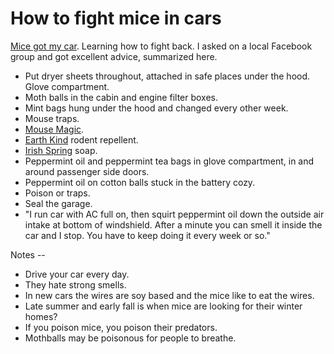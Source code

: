 # How to fight mice in cars
<a href="http://scripting.com/2020/08/29.html#a143750">Mice got my car</a>. Learning how to fight back. I asked on a local Facebook group and got excellent advice, summarized here. 
* Put dryer sheets throughout, attached in safe places under the hood. Glove compartment. 
* Moth balls in the cabin and engine filter boxes. 
* Mint bags hung under the hood and changed every other week.
* Mouse traps.
* <a href="https://www.amazon.com/Bonid-Mouse-Magic-12-Pack/dp/B07JYC54BQ/ref=sr_1_3?dchild=1&gclid=CjwKCAjwnK36BRBVEiwAsMT8WDX8WKdD-iKI0baPDzEiOIMzhqUe6RXU36Ux29yVfMSeTharrC07jBoC5o8QAvD_BwE&hvadid=410036431388&hvdev=c&hvlocphy=1023511&hvnetw=g&hvqmt=e&hvrand=10474028480678505211&hvtargid=kwd-149944602&hydadcr=13707_11419017&keywords=mouse+magic&qid=1598801282&sr=8-3&tag=googhydr-20">Mouse Magic</a>. 
* <a href="https://www.amazon.com/s?k=earthkind+rodent+repellent&gclid=CjwKCAjwnK36BRBVEiwAsMT8WKX-I-Q_7xcsVy18a24Bp783lXBXmr8Y6L1e5Wl85IP4IxiE9faRuhoCNygQAvD_BwE&hvadid=178344454053&hvdev=c&hvlocphy=9004753&hvnetw=g&hvqmt=e&hvrand=14342671578872386028&hvtargid=kwd-85370067380&hydadcr=22316_9737553&tag=googhydr-20&ref=pd_sl_2151tfak2b_e">Earth Kind</a> rodent repellent. 
* <a href="https://www.amazon.com/Irish-Spring-Original-Deodorant-Unisex/dp/B008MTVY3S/ref=asc_df_B008MTVY3S/?tag=hyprod-20&linkCode=df0&hvadid=198059715749&hvpos=&hvnetw=g&hvrand=2061807128830620627&hvpone=&hvptwo=&hvqmt=&hvdev=c&hvdvcmdl=&hvlocint=&hvlocphy=9004753&hvtargid=pla-380911258061&psc=1">Irish Spring</a> soap.
* Peppermint oil and peppermint tea bags in glove compartment, in and around passenger side doors. 
* Peppermint oil on cotton balls stuck in the battery cozy.
* Poison or traps.
* Seal the garage.
* "I run car with AC full on, then squirt peppermint oil down the outside air intake at bottom of windshield. After a minute you can smell it inside the car and I stop. You have to keep doing it every week or so."

Notes --
* Drive your car every day. 
* They hate strong smells. 
* In new cars the wires are soy based and the mice like to eat the wires.
* Late summer and early fall is when mice are looking for their winter homes?
* If you poison mice, you poison their predators.
* Mothballs may be poisonous for people to breathe. 

